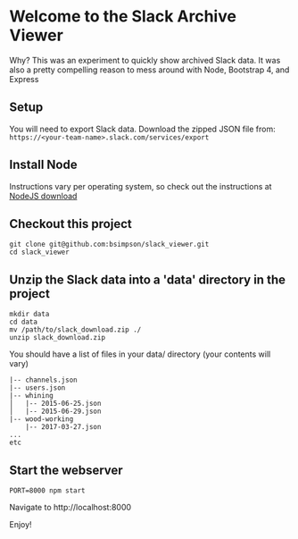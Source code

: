 # Welcome to the Slack Archive Viewer

Why? This was an experiment to quickly show archived Slack data. It was also a pretty compelling reason
to mess around with Node, Bootstrap 4, and Express

## Setup

You will need to export Slack data. Download the zipped JSON file from:
`https://<your-team-name>.slack.com/services/export`

## Install Node

Instructions vary per operating system, so check out the instructions at [NodeJS download](https://nodejs.org/en/download/)

## Checkout this project

```
git clone git@github.com:bsimpson/slack_viewer.git
cd slack_viewer
```

## Unzip the Slack data into a 'data' directory in the project

```
mkdir data
cd data
mv /path/to/slack_download.zip ./
unzip slack_download.zip
```

You should have a list of files in your data/ directory (your contents will vary)

```
|-- channels.json
|-- users.json
|-- whining
│   |-- 2015-06-25.json
│   |-- 2015-06-29.json
|-- wood-working
    |-- 2017-03-27.json
...
etc
```

## Start the webserver

```
PORT=8000 npm start
```

Navigate to http://localhost:8000

Enjoy!
